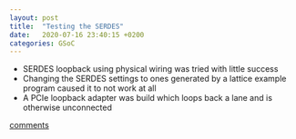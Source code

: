 ```yaml
---
layout: post
title:  "Testing the SERDES"
date:   2020-07-16 23:40:15 +0200
categories: GSoC
---
```

- SERDES loopback using physical wiring was tried with little success
- Changing the SERDES settings to ones generated by a lattice example program caused it to not work at all
- A PCIe loopback adapter was build which loops back a lane and is otherwise unconnected

[comments][comments]

[git]: https://github.com/ECP5-PCIe/ECP5-PCIe
[Comments]: https://github.com/ECP5-PCIe/ECP5-PCIe.github.io/issues/24